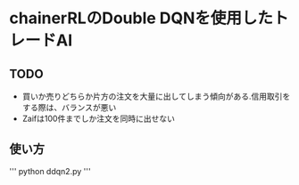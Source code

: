 # chainerRLのDouble DQNを使用したトレードAI

## TODO
- 買いか売りどちらか片方の注文を大量に出してしまう傾向がある.信用取引をする際は、バランスが悪い
- Zaifは100件までしか注文を同時に出せない

## 使い方
'''
python ddqn2.py
'''

